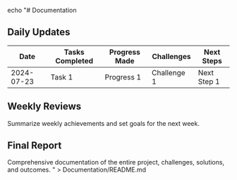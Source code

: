 echo "# Documentation

## Daily Updates
| Date       | Tasks Completed | Progress Made | Challenges | Next Steps |
| ---------- | ---------------- | ------------- | ---------- | ---------- |
| 2024-07-23 | Task 1           | Progress 1    | Challenge 1| Next Step 1|

## Weekly Reviews
Summarize weekly achievements and set goals for the next week.

## Final Report
Comprehensive documentation of the entire project, challenges, solutions, and outcomes.
" > Documentation/README.md
